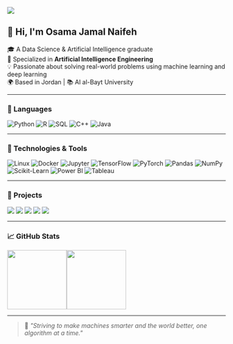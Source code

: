 [![](https://raw.githubusercontent.com/adamalston/adamalston/master/profile.gif)](https://www.linkedin.com/in/osama-jamal-naifeh)

## 👋 Hi, I'm **Osama Jamal Naifeh**

🎓 A Data Science & Artificial Intelligence graduate  
🤖 Specialized in **Artificial Intelligence Engineering**  
💡 Passionate about solving real-world problems using machine learning and deep learning  
🌍 Based in Jordan | 📚 Al al-Bayt University

---

### 🧠 Languages

![Python](https://img.shields.io/badge/-Python-000?&logo=Python)
![R](https://img.shields.io/badge/-R-000?&logo=R)
![SQL](https://img.shields.io/badge/-SQL-000?&logo=MySQL)
![C++](https://img.shields.io/badge/-C++-000?&logo=c%2b%2b&logoColor=00599C)
![Java](https://img.shields.io/badge/-Java-000?&logo=Java&logoColor=007396)

---

### 🧰 Technologies & Tools

![Linux](https://img.shields.io/badge/-Linux-000?&logo=Linux)
![Docker](https://img.shields.io/badge/-Docker-000?&logo=Docker)
![Jupyter](https://img.shields.io/badge/-Jupyter-000?&logo=Jupyter)
![TensorFlow](https://img.shields.io/badge/-TensorFlow-000?&logo=TensorFlow)
![PyTorch](https://img.shields.io/badge/-PyTorch-000?&logo=PyTorch)
![Pandas](https://img.shields.io/badge/-Pandas-000?&logo=Pandas)
![NumPy](https://img.shields.io/badge/-NumPy-000?&logo=NumPy)
![Scikit-Learn](https://img.shields.io/badge/-Scikit--Learn-000?&logo=scikit-learn)
![Power BI](https://img.shields.io/badge/-PowerBI-000?&logo=Power-BI)
![Tableau](https://img.shields.io/badge/-Tableau-000?&logo=Tableau)

---

### 📌 Projects

[![](https://img.shields.io/badge/-🤖%20AI%20Chatbot-000)](https://github.com/osama-naifeh/ai-chatbot)
[![](https://img.shields.io/badge/-📊%20Data%20Analysis%20Project-000)](https://github.com/osama-naifeh/data-analysis)
[![](https://img.shields.io/badge/-🧠%20Deep%20Learning%20Model-000)](https://github.com/osama-naifeh/deep-learning)
[![](https://img.shields.io/badge/-📉%20ML%20Prediction%20System-000)](https://github.com/osama-naifeh/ml-prediction)
[![](https://img.shields.io/badge/-🌐%20NLP%20Text%20Classification-000)](https://github.com/osama-naifeh/nlp-project)

---

### 📈 GitHub Stats

<a href="#"><img height="137px" src="https://github-readme-stats.vercel.app/api?username=osama-naifeh&hide_title=true&hide_border=true&show_icons=true&include_all_commits=true&count_private=true&line_height=21&text_color=000&icon_color=000&bg_color=0,ea6161,ffc64d,fffc4d,52fa5a&theme=graywhite" /><img height="137px" src="https://github-readme-stats.vercel.app/api/top-langs/?username=osama-naifeh&hide=html&hide_title=true&hide_border=true&layout=compact&langs_count=6&text_color=000&icon_color=fff&bg_color=0,52fa5a,4dfcff,c64dff&theme=graywhite" /></a>

---

> 💬 *"Striving to make machines smarter and the world better, one algorithm at a time."*
